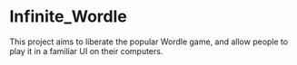 # Infinite_Wordle
This project aims to liberate the popular Wordle game, and allow people to play it in a familiar UI on their computers.
